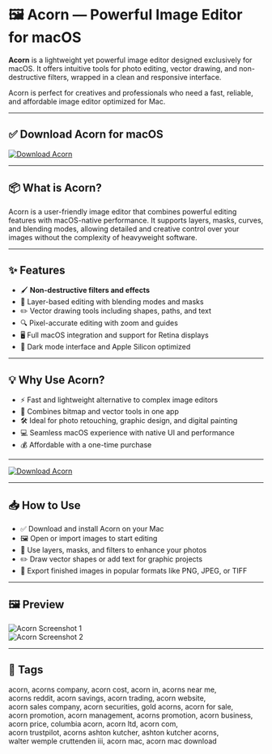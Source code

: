 # 🖼️ Acorn — Powerful Image Editor for macOS

**Acorn** is a lightweight yet powerful image editor designed exclusively for macOS. It offers intuitive tools for photo editing, vector drawing, and non-destructive filters, wrapped in a clean and responsive interface.

Acorn is perfect for creatives and professionals who need a fast, reliable, and affordable image editor optimized for Mac.

---

## ✅ Download Acorn for macOS  
[![Download Acorn](https://img.shields.io/badge/Download-Acorn-blueviolet)](https://flyingmeat.com/acorn/)

---

## 📦 What is Acorn?

Acorn is a user-friendly image editor that combines powerful editing features with macOS-native performance. It supports layers, masks, curves, and blending modes, allowing detailed and creative control over your images without the complexity of heavyweight software.

---

## ✨ Features

- 🖌️ **Non-destructive filters and effects**  
- 🧩 Layer-based editing with blending modes and masks  
- ✏️ Vector drawing tools including shapes, paths, and text  
- 🔍 Pixel-accurate editing with zoom and guides  
- 🖥️ Full macOS integration and support for Retina displays  
- 🌙 Dark mode interface and Apple Silicon optimized  

---

## 💡 Why Use Acorn?

- ⚡ Fast and lightweight alternative to complex image editors  
- 🎨 Combines bitmap and vector tools in one app  
- 🛠️ Ideal for photo retouching, graphic design, and digital painting  
- 💻 Seamless macOS experience with native UI and performance  
- 💰 Affordable with a one-time purchase  

---

[![Download Acorn](https://img.shields.io/badge/Download-Acorn-blueviolet)](https://flyingmeat.com/acorn/)

---

## 📥 How to Use

- ✅ Download and install Acorn on your Mac  
- 🖼️ Open or import images to start editing  
- 🎨 Use layers, masks, and filters to enhance your photos  
- ✏️ Draw vector shapes or add text for graphic projects  
- 💾 Export finished images in popular formats like PNG, JPEG, or TIFF  

---

## 🖼️ Preview

![Acorn Screenshot 1](https://s3.amazonaws.com/flyingmeat/acorn8/ssweb_export.jpeg)  
![Acorn Screenshot 2](https://s3.amazonaws.com/flyingmeat/acorn8/ssfilters.jpeg)

---

## 📌 Tags

acorn, acorns company, acorn cost, acorn in, acorns near me,  
acorns reddit, acorn savings, acorn trading, acorn website,  
acorn sales company, acorn securities, gold acorns, acorn for sale,  
acorn promotion, acorn management, acorns promotion, acorn business,  
acorn price, columbia acorn, acorn ltd, acorn com,  
acorn trustpilot, acorns ashton kutcher, ashton kutcher acorns,  
walter wemple cruttenden iii, acorn mac, acorn mac download
